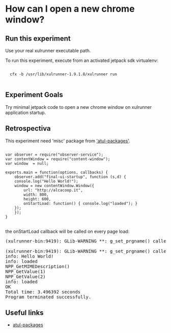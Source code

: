 # How can I open a new chrome window? #

## Run this experiment ##

<span class="aside">
Use your real xulrunner executable path.
</span>

To run this experiment, execute from an activated jetpack sdk virtualenv:

<pre>
<code>
  cfx -b /usr/lib/xulrunner-1.9.1.8/xulrunner run
</code>
</pre>

## Experiment Goals ##

Try minimal jetpack code to open a new chrome window on xulrunner application startup.

## Retrospectiva ##

This experiment need 'misc' package from ['atul-packages'](http://hg.mozilla.org/users/avarma_mozilla.com/atul-packages/).

<pre>
<code>
var observer = require("observer-service");
var contentWindow = require("content-window");
var window  = null;

exports.main = function(options, callbacks) {
    observer.add("final-ui-startup", function (s,d) {
	console.log("Hello World!");
	window = new contentWindow.Window({
	    url: "http://alcacoop.it",
	    width: 800,
	    height: 600,
	    onStartLoad: function() { console.log("loaded"); }
	});
    });
}
</code>
</pre>

the onStartLoad callback will be called on every page load:

<pre>
(xulrunner-bin:9419): GLib-WARNING **: g_set_prgname() called multiple times

(xulrunner-bin:9419): GLib-WARNING **: g_set_prgname() called multiple times
info: Hello World!
info: loaded
NPP_GetMIMEDescription()
NPP_GetValue(1)
NPP_GetValue(2)
info: loaded
OK
Total time: 3.496392 seconds
Program terminated successfully.
</pre>

## Useful links ##

 * [atul-packages](http://hg.mozilla.org/users/avarma_mozilla.com/atul-packages/)
